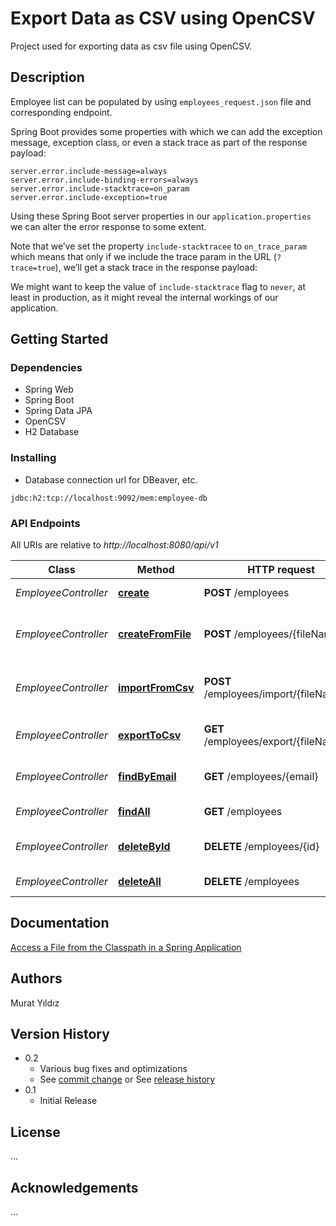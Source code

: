 # Export Data as CSV using OpenCSV
Project used for exporting data as csv file using OpenCSV.


## Description

Employee list can be populated by using `employees_request.json` file and corresponding endpoint.

Spring Boot provides some properties with which we can add the exception message, exception class, or even a stack trace as part of the response payload:

```
server.error.include-message=always
server.error.include-binding-errors=always
server.error.include-stacktrace=on_param
server.error.include-exception=true
```

Using these Spring Boot server properties in our `application.properties` we can alter the error response to some extent.

Note that we’ve set the property `include-stacktracee` to `on_trace_param` which means that only if we include the trace param in the URL (`?trace=true`), we’ll get a stack trace in the response payload:

We might want to keep the value of `include-stacktrace` flag to `never`, at least in production, as it might reveal the internal workings of our application.


## Getting Started

### Dependencies

* Spring Web
* Spring Boot
* Spring Data JPA
* OpenCSV
* H2 Database

### Installing

* Database connection url for DBeaver, etc.

```
jdbc:h2:tcp://localhost:9092/mem:employee-db
```

### API Endpoints

All URIs are relative to *http://localhost:8080/api/v1*

Class | Method                                                        | HTTP request         | Description
------------ |---------------------------------------------------------------|----------------------| -------------
*EmployeeController* | [**create**](http://localhost:8080/api/v1/employees)          | **POST** /employees  | Create an employee
*EmployeeController* | [**createFromFile**](http://localhost:8080/api/v1/employees/{fileName:.+}) | **POST** /employees/{fileName:.+} | Create employees from given JSON file
*EmployeeController* | [**importFromCsv**](http://localhost:8080/api/v1/employees/import/{fileName:.+}) | **POST** /employees/import/{fileName:.+} | Import employees from given CSV file
*EmployeeController* | [**exportToCsv**](http://localhost:8080/api/v1/employees/export/{fileName:.+})   | **GET** /employees/export/{fileName:.+} | Export employees to CSV file
*EmployeeController* | [**findByEmail**](http://localhost:8080/api/v1/employees/{email}) | **GET** /employees/{email} | Get employee by email
*EmployeeController* | [**findAll**](http://localhost:8080/api/v1/employees)         | **GET** /employees   | Get all employees
*EmployeeController* | [**deleteById**](http://localhost:8080/api/v1/employees/{id}) | **DELETE** /employees/{id} | Delete employee by id
*EmployeeController* | [**deleteAll**](http://localhost:8080/api/v1/employees)       | **DELETE** /employees | Delete all employees


## Documentation
[Access a File from the Classpath in a Spring Application](https://www.baeldung.com/spring-classpath-file-access#3-using-resourceloader)<br/>


## Authors
Murat Yıldız


## Version History

* 0.2
  * Various bug fixes and optimizations
  * See [commit change]() or See [release history]()
* 0.1
  * Initial Release


## License

...


## Acknowledgements
...